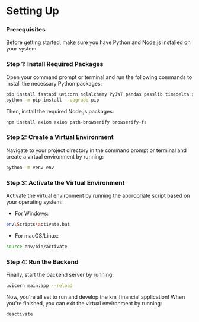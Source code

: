 # Setting Up  #

### Prerequisites ###

Before getting started, make sure you have Python and Node.js installed on your system.

### Step 1: Install Required Packages ###

Open your command prompt or terminal and run the following commands to install the necessary Python packages:

```bash
pip install fastapi uvicorn sqlalchemy PyJWT pandas passlib timedelta python-multipart scikit-learn==1.3.2
python -m pip install --upgrade pip
```

Then, install the required Node.js packages:

```bash
npm install axiom axios path-browserify browserify-fs
```

### Step 2: Create a Virtual Environment ###

Navigate to your project directory in the command prompt or terminal and create a virtual environment by running:

```bash
python -m venv env
```

### Step 3: Activate the Virtual Environment ###

Activate the virtual environment by running the appropriate script based on your operating system:

- For Windows:

```bash
env\Scripts\activate.bat
```

- For macOS/Linux:

```bash
source env/bin/activate
```

### Step 4: Run the Backend ###

Finally, start the backend server by running:

```bash
uvicorn main:app --reload
```

Now, you're all set to run and develop the km_financial application! When you're finished, you can exit the virtual environment by running:

```bash
deactivate
```
